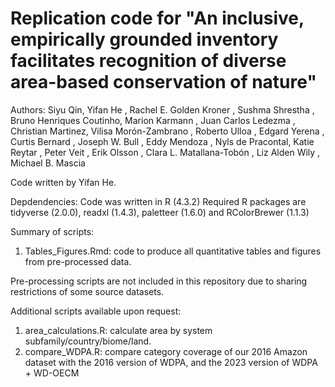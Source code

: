 # Replication code for "An inclusive, empirically grounded inventory facilitates recognition of diverse area-based conservation of nature"

Authors: Siyu Qin, Yifan He , Rachel E. Golden Kroner , Sushma Shrestha ,
Bruno Henriques Coutinho, Marion Karmann  , Juan Carlos Ledezma , Christian
Martinez, Vilisa Morón-Zambrano , Roberto Ulloa , Edgard Yerena , Curtis Bernard ,
Joseph W. Bull , Eddy Mendoza , Nyls de Pracontal, Katie Reytar , Peter Veit , Erik
Olsson , Clara L. Matallana-Tobón , Liz Alden Wily , Michael B. Mascia

Code written by Yifan He. 

 
Depdendencies: Code was written in R (4.3.2) 
Required R packages are tidyverse (2.0.0), readxl (1.4.3), paletteer (1.6.0) and RColorBrewer (1.1.3)

  
Summary of scripts: 
1) Tables_Figures.Rmd: code to produce all quantitative tables and figures from pre-processed data. 

 
Pre-processing scripts are not included in this repository due to sharing restrictions of some source datasets.


Additional scripts available upon request:
1) area_calculations.R: calculate area by system subfamily/country/biome/land. 
2) compare_WDPA.R: compare category coverage of our 2016 Amazon dataset with the 2016 version of WDPA, and the 2023 version of WDPA + WD-OECM 
